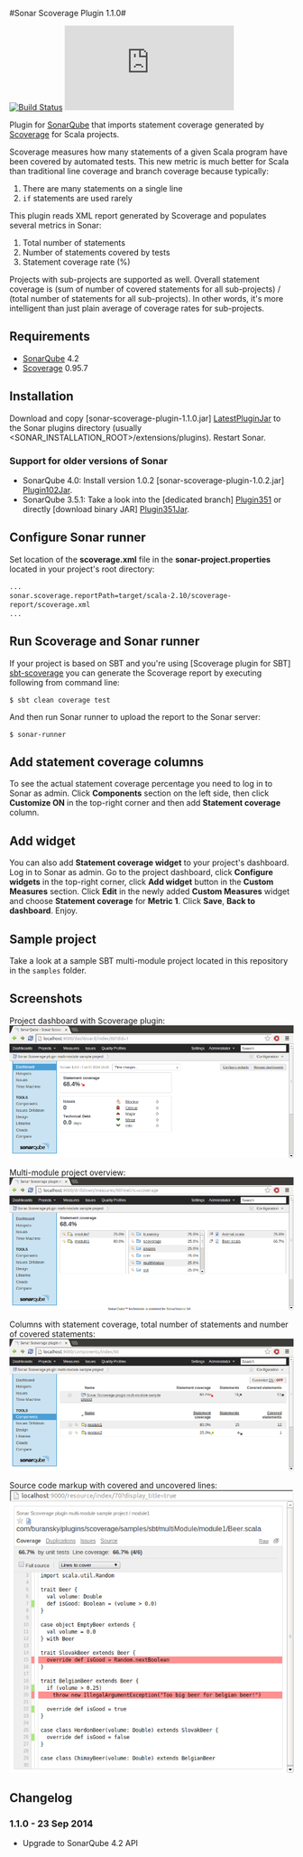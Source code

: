 #Sonar Scoverage Plugin 1.1.0#

[![Build Status](https://travis-ci.org/RadoBuransky/sonar-scoverage-plugin.png)](https://travis-ci.org/RadoBuransky/sonar-scoverage-plugin)
[![Analytics](https://ga-beacon.appspot.com/UA-55603212-2/sonar-scoverage-plugin/README.md)](https://github.com/igrigorik/ga-beacon)

Plugin for [SonarQube] that imports statement coverage generated by [Scoverage] for Scala projects.

Scoverage measures how many statements of a given Scala program have been covered by automated tests. This
new metric is much better for Scala than traditional line coverage and branch coverage because typically:

 1. There are many statements on a single line
 2. `if` statements are used rarely

This plugin reads XML report generated by Scoverage and populates several metrics in Sonar:

 1. Total number of statements
 2. Number of statements covered by tests
 3. Statement coverage rate (%)

Projects with sub-projects are supported as well. Overall statement coverage is (sum of number of covered statements
for all sub-projects) / (total number of statements for all sub-projects). In other words, it's more intelligent than
just plain average of coverage rates for sub-projects.

## Requirements ##

- [SonarQube] 4.2
- [Scoverage] 0.95.7

## Installation ##

Download and copy [sonar-scoverage-plugin-1.1.0.jar] [LatestPluginJar] to the Sonar plugins directory
(usually <SONAR_INSTALLATION_ROOT>/extensions/plugins). Restart Sonar.

### Support for older versions of Sonar ###

- SonarQube 4.0: Install version 1.0.2 [sonar-scoverage-plugin-1.0.2.jar] [Plugin102Jar].
- SonarQube 3.5.1: Take a look into the [dedicated branch] [Plugin351] or directly [download binary JAR] [Plugin351Jar].

## Configure Sonar runner ##

Set location of the **scoverage.xml** file in the **sonar-project.properties** located in your project's
root directory:

    ...
    sonar.scoverage.reportPath=target/scala-2.10/scoverage-report/scoverage.xml
    ...

## Run Scoverage and Sonar runner ##

If your project is based on SBT and you're using [Scoverage plugin for SBT] [sbt-scoverage] you can
generate the Scoverage report by executing following from command line:

    $ sbt clean coverage test

And then run Sonar runner to upload the report to the Sonar server:

    $ sonar-runner

## Add statement coverage columns ##

To see the actual statement coverage percentage you need to log in to Sonar as admin.
Click **Components** section on the left side, then click **Customize ON** in the top-right corner and then
add **Statement coverage** column.

## Add widget ##

You can also add **Statement coverage widget** to your project's dashboard. Log in to Sonar as admin. Go to
the project dashboard, click **Configure widgets** in the top-right corner, click **Add widget** button in
the **Custom Measures** section. Click **Edit** in the newly added **Custom Measures** widget and choose
**Statement coverage** for **Metric 1**. Click **Save**, **Back to dashboard**. Enjoy.

## Sample project ##

Take a look at a sample SBT multi-module project located in this repository in the `samples` folder.

## Screenshots ##

Project dashboard with Scoverage plugin:
![Project dashboard with Scoverage plugin](/doc/img/01_dashboard.png "Project dashboard with Scoverage plugin")

Multi-module project overview:
![Multi-module project overview](/doc/img/02_detail.png "Multi-module project overview")

Columns with statement coverage, total number of statements and number of covered statements:
![Columns](/doc/img/03_columns.png "Columns")

Source code markup with covered and uncovered lines:
![Source code markup](/doc/img/04_coverage.png "Source code markup")

## Changelog ##

### 1.1.0 - 23 Sep 2014 ###

- Upgrade to SonarQube 4.2 API

[LatestPluginJar]: https://github.com/RadoBuransky/sonar-scoverage-plugin/releases/download/1.1.0/sonar-scoverage-plugin-1.1.0.jar
[Plugin102Jar]: https://github.com/RadoBuransky/sonar-scoverage-plugin/releases/download/1.0.2/sonar-scoverage-plugin-1.0.2.jar
[SonarQube]: http://www.sonarqube.org/ "SonarQube"
[Scoverage]: https://github.com/scoverage/scalac-scoverage-plugin "Scoverage"
[sbt-scoverage]: https://github.com/scoverage/sbt-scoverage
[Plugin351]: https://github.com/RadoBuransky/sonar-scoverage-plugin/tree/sonar3.5.1
[Plugin351Jar]: https://github.com/RadoBuransky/sonar-scoverage-plugin/releases/download/v1.0.2-Sonar3.5.1/sonar-scoverage-plugin-sonar3.5.1-1.0.2.jar
